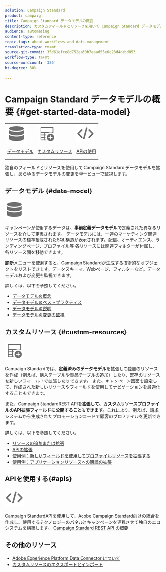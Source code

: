 ```yaml
---
solution: Campaign Standard
product: campaign
title: Campaign Standard データモデルの概要
description: カスタムフィールドとリソースを用いて Campaign Standard データモデルを強化し、REST API を拡大して拡張フィールドを公開します。
audience: automating
content-type: reference
topic-tags: about-workflows-and-data-management
translation-type: tm+mt
source-git-commit: 35d61efce8d752ea30b7eaad55e6c23d4debd853
workflow-type: tm+mt
source-wordcount: '336'
ht-degree: 30%

---
```



# Campaign Standard データモデルの概要 {#get-started-data-model}

<table>
<tr>
<td><img src="assets/do-not-localize/icon_datamodel.svg" width="60px"><p><a href="#data-model">データモデル</a></p></td>
<td><img src="assets/do-not-localize/icon_custom.svg" width="60px"><p><a href="#custom-resources">カスタムリソース</a></p></td><td><img src="assets/do-not-localize/icon_api.svg" width="60px"><p><a href="#custom-resources">APIの使用</a></p></td></tr>
</table>

独自のフィールドとリソースを使用して Campaign Standard データモデルを拡張し、あらゆるデータモデルの変更を単一ビューで監視します。

## データモデル {#data-model}

<img src="assets/do-not-localize/icon_datamodel.svg" width="60px">

キャンペーンが使用するデータは、**事前定義データモデル**&#x200B;で定義された異なるリソースを介して定義されます。 データモデルには、一連のマーケティング関連リソースの標準搭載されたSQL構造が表示されます。配信、オーディエンス、ランディングページ、プロファイル等 各リソースには関連フィルターが付属し、各リソース間を移動できます。

**診断**&#x200B;メニューを使用すると、Campaign Standardが生成する技術的なオブジェクトをリストできます。データスキーマ、Webページ、フィルターなど。データモデルおよび変更を監視できます。

詳しくは、以下を参照してください。

* [データモデルの概念](../../developing/using/data-model-concepts.md)
* [データモデルのベストプラクティス](../../developing/using/data-model-best-practices.md)
* [データモデルの説明](../../developing/using/datamodel-introduction.md)
* [データモデルの変更の監視](../../developing/using/monitoring-data-model-changes.md)

## カスタムリソース {#custom-resources}

<img src="assets/do-not-localize/icon_custom.svg" width="60px">

Campaign Standardでは、**定義済みのデータモデル**&#x200B;を拡張して独自のリソースを作成（例えば、購入テーブルや製品テーブルの追加）したり、既存のリソースを新しいフィールドで拡張したりできます。 また、キャンペーン画面を設定して、作成された新しいリソースやフィールドを使用してナビゲーションを最適化することもできます。

また、Campaign StandardREST APIを&#x200B;**拡張して、カスタムリソースプロファイルのAPI拡張フィールドに公開することもできます。**&#x200B;これにより、例えば、請求システムから生成されたプロモーションコードで顧客のプロファイルを更新できます。

詳しくは、以下を参照してください。

* [リソースの追加または拡張](../../developing/using/key-steps-to-add-a-resource.md)
* [APIの拡張](../../developing/using/about-extending-the-api.md)
* [使用例：新しいフィールドを使用してプロファイルリソースを拡張する](../../developing/using/extending-the-profile-resource-with-a-new-field.md)
* [使用例：アプリケーションリソースへの購読の拡張](../../developing/using/extending-the-subscriptions-to-an-application-resource.md)

## APIを使用する{#apis}

<img src="assets/do-not-localize/icon_api.svg" width="60px">

Campaign StandardAPIを使用して、Adobe Campaign Standard向けの統合を作成し、使用するテクノロジーのパネルとキャンペーンを連携させて独自のエコシステムを構築します。 [Campaign Standard REST API の概要](../../api/using/get-started-apis.md)

## その他のリソース

* [Adobe Experience Platform Data Connector について](../../integrating/using/aep-about-data-connector.md)
* [カスタムリソースのエクスポートとインポート](https://helpx.adobe.com/campaign/kb/acs-get-started-with-cusres.html)
